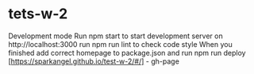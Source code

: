 # tets-w-2
Development mode
Run npm start to start development server on http://localhost:3000
run npm run lint to check code style
When you finished add correct homepage to package.json and run npm run deploy
[https://sparkangel.github.io/test-w-2/#/] - gh-page
